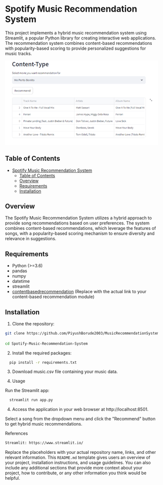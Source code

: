 # Spotify Music Recommendation System

This project implements a hybrid music recommendation system using Streamlit, a popular Python library for creating interactive web applications. The recommendation system combines content-based recommendations with popularity-based scoring to provide personalized suggestions for music tracks.

![App View](https://github.com/PiyushBorude2003/MusicRecommendationSystem/blob/main/songs%20recommend.png)

## Table of Contents

- [Spotify Music Recommendation System](#spotify-music-recommendation-system)
  - [Table of Contents](#table-of-contents)
  - [Overview](#overview)
  - [Requirements](#requirements)
  - [Installation](#installation)

## Overview

The Spotify Music Recommendation System utilizes a hybrid approach to provide song recommendations based on user preferences. The system combines content-based recommendations, which leverage the features of songs, with a popularity-based scoring mechanism to ensure diversity and relevance in suggestions.

## Requirements

- Python (>=3.6)
- pandas
- numpy
- datetime
- streamlit
- [contentbasedrecommendation](https://github.com/PiyushBorude2003/MusicRecommendationSystem) (Replace with the actual link to your content-based recommendation module)

## Installation

1. Clone the repository:

```bash
git clone https://github.com/PiyushBorude2003/MusicRecommendationSystem.git
   
cd Spotify-Music-Recommendation-System
```

2. Install the required packages:

```bash
  pip install -r requirements.txt
```

3. Download music.csv file containing your music data.

4. Usage

Run the Streamlit app:
```bash
  streamlit run app.py
```

4. Access the application in your web browser at http://localhost:8501.

Select a song from the dropdown menu and click the "Recommend" button to get hybrid music recommendations.

References
```bash
Streamlit: https://www.streamlit.io/ 
```

Replace the placeholders with your actual repository name, links, and other relevant information. This `README.md` template gives users an overview of your project, installation instructions, and usage guidelines. You can also include any additional sections that provide more context about your project, how to contribute, or any other information you think would be helpful.

